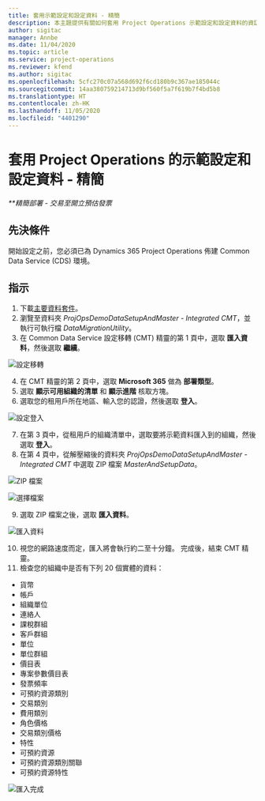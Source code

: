 ```yaml
---
title: 套用示範設定和設定資料 - 精簡
description: 本主題提供有關如何套用 Project Operations 示範設定和設定資料的資訊。
author: sigitac
manager: Annbe
ms.date: 11/04/2020
ms.topic: article
ms.service: project-operations
ms.reviewer: kfend
ms.author: sigitac
ms.openlocfilehash: 5cfc270c07a568d692f6cd180b9c367ae185044c
ms.sourcegitcommit: 14aa380759214713d9bf560f5a7f619b7f4bd5b8
ms.translationtype: HT
ms.contentlocale: zh-HK
ms.lasthandoff: 11/05/2020
ms.locfileid: "4401290"
---
```

# <a name="apply-demo-setup-and-configuration-data-for-project-operations---lite"></a>套用 Project Operations 的示範設定和設定資料 - 精簡 

_**精簡部署 - 交易至開立預估發票_

## <a name="prerequisites"></a>先決條件

開始設定之前，您必須已為 Dynamics 365 Project Operations 佈建 Common Data Service (CDS) 環境。


## <a name="instructions"></a>指示

1. 下載[主要資料套件](https://download.microsoft.com/download/3/4/1/341bf279-a64f-4baa-af31-ce624859b518/ProjOpsSampleSetupData%20-%20CE%20only%20CMT.zip)。 
2. 瀏覽至資料夾 *ProjOpsDemoDataSetupAndMaster - Integrated CMT*，並執行可執行檔 *DataMigrationUtility*。
3. 在 Common Data Service 設定移轉 (CMT) 精靈的第 1 頁中，選取 **匯入資料**，然後選取 **繼續**。

![設定移轉](./media/1ConfigurationMigration.png)

4. 在 CMT 精靈的第 2 頁中，選取 **Microsoft 365** 做為 **部署類型**。
5. 選取 **顯示可用組織的清單** 和 **顯示進階** 核取方塊。
6. 選取您的租用戶所在地區、輸入您的認證，然後選取 **登入**。

![設定登入](./media/2ConfigurationSignin.png)

7. 在第 3 頁中，從租用戶的組織清單中，選取要將示範資料匯入到的組織，然後選取 **登入**。
8. 在第 4 頁中，從解壓縮後的資料夾 *ProjOpsDemoDataSetupAndMaster - Integrated CMT* 中選取 ZIP 檔案 *MasterAndSetupData*。

![ZIP 檔案](./media/3ZipFile.png)

![選擇檔案](./media/4SelectAFile.png)

9. 選取 ZIP 檔案之後，選取 **匯入資料**。

![匯入資料](./media/5ImportData.png)

10. 視您的網路速度而定，匯入將會執行約二至十分鐘。 完成後，結束 CMT 精靈。 
11. 檢查您的組織中是否有下列 20 個實體的資料：

-   貨幣
-   帳戶
-   組織單位
-   連絡人
-   課稅群組
-   客戶群組
-   單位
-   單位群組
-   價目表
-   專案參數價目表 
-   發票頻率
-   可預約資源類別
-   交易類別
-   費用類別
-   角色價格
-   交易類別價格
-   特性
-   可預約資源
-   可預約資源類別關聯
-   可預約資源特性

![匯入完成](./media/6CompleteImport.png)

